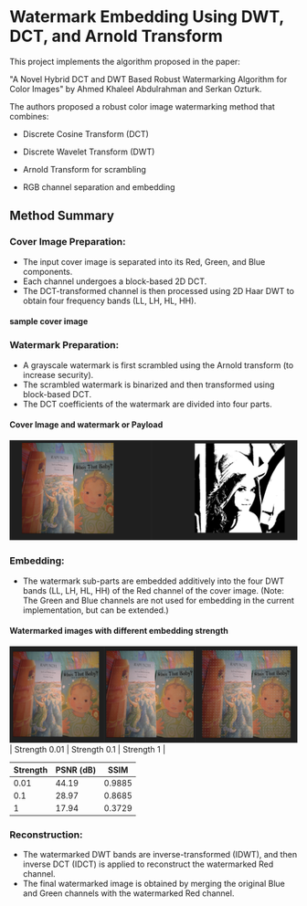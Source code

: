 # Watermark Embedding Using DWT, DCT, and Arnold Transform
This project implements the algorithm proposed in the paper:

"A Novel Hybrid DCT and DWT Based Robust Watermarking Algorithm for Color Images"
by Ahmed Khaleel Abdulrahman and Serkan Ozturk.

The authors proposed a robust color image watermarking method that combines:

* Discrete Cosine Transform (DCT)

* Discrete Wavelet Transform (DWT)

* Arnold Transform for scrambling

* RGB channel separation and embedding

## Method Summary
### Cover Image Preparation:
* The input cover image is separated into its Red, Green, and Blue components.
*  Each channel undergoes a block-based 2D DCT.
*  The DCT-transformed channel is then processed using 2D Haar DWT to obtain four frequency bands (LL, LH, HL, HH).
#### sample cover image


### Watermark Preparation:
* A grayscale watermark is first scrambled using the Arnold transform (to increase security).
* The scrambled watermark is binarized and then transformed using block-based DCT.
* The DCT coefficients of the watermark are divided into four parts.

#### Cover Image and watermark or Payload
![coverandpayload](image-6.png)

### Embedding:
* The watermark sub-parts are embedded additively into the four DWT bands (LL, LH, HL, HH) of the Red channel of the cover image.
(Note: The Green and Blue channels are not used for embedding in the current implementation, but can be extended.)
#### Watermarked images with different embedding strength 
![watermarkedimaes](image-5.png)
| Strength 0.01       | Strength 0.1     | Strength 1      |

| Strength | PSNR (dB) | SSIM    |
|----------|-----------|---------|
| 0.01     | 44.19     | 0.9885  |
| 0.1      | 28.97     | 0.8685  |
| 1        | 17.94     | 0.3729  |




### Reconstruction:
* The watermarked DWT bands are inverse-transformed (IDWT), and then inverse DCT (IDCT) is applied to reconstruct the watermarked Red channel.
* The final watermarked image is obtained by merging the original Blue and Green channels with the watermarked Red channel.


